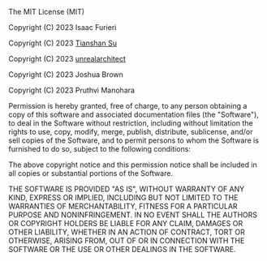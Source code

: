 The MIT License (MIT)

Copyright (C) 2023 Isaac Furieri

Copyright (C) 2023 [Tianshan Su](https://github.com/tianshansu)

Copyright (C) 2023 [unrealarchitect](https://github.com/unrealarchitect)

Copyright (C) 2023 Joshua Brown

Copyright (C) 2023 Pruthvi Manohara


Permission is hereby granted, free of charge, to any person obtaining a copy of this software and associated documentation files (the "Software"), to deal in the Software without restriction, including without limitation the rights to use, copy, modify, merge, publish, distribute, sublicense, and/or sell copies of the Software, and to permit persons to whom the Software is furnished to do so, subject to the following conditions:

The above copyright notice and this permission notice shall be included in all copies or substantial portions of the Software.

THE SOFTWARE IS PROVIDED "AS IS", WITHOUT WARRANTY OF ANY KIND, EXPRESS OR IMPLIED, INCLUDING BUT NOT LIMITED TO THE WARRANTIES OF MERCHANTABILITY, FITNESS FOR A PARTICULAR PURPOSE AND NONINFRINGEMENT. IN NO EVENT SHALL THE AUTHORS OR COPYRIGHT HOLDERS BE LIABLE FOR ANY CLAIM, DAMAGES OR OTHER LIABILITY, WHETHER IN AN ACTION OF CONTRACT, TORT OR OTHERWISE, ARISING FROM, OUT OF OR IN CONNECTION WITH THE SOFTWARE OR THE USE OR OTHER DEALINGS IN THE SOFTWARE.
